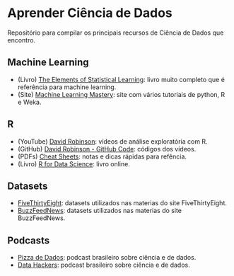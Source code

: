 # Aprender Ciência de Dados

Repositório para compilar os principais recursos de Ciência de Dados que encontro.

## Machine Learning

* (Livro) [The Elements of Statistical Learning](https://web.stanford.edu/~hastie/ElemStatLearn/): livro muito completo que é referência para machine learning.
* (Site) [Machine Learning Mastery](https://machinelearningmastery.com/start-here): site com vários tutoriais de python, R e Weka.

## R

* (YouTube) [David Robinson](https://www.youtube.com/user/safe4democracy/videos): vídeos de análise exploratória com R. 
* (GitHub) [David Robinson - GitHub Code](https://github.com/dgrtwo/data-screencasts): códigos dos vídeos. 
* (PDFs) [Cheat Sheets](https://github.com/jhklarcher/ressources/tree/master/cheat_sheets/R): notas e dicas rápidas para refência.
* (Livro) [R for Data Science](https://r4ds.had.co.nz/): livro online.

## Datasets

* [FiveThirtyEight](https://github.com/fivethirtyeight/data): datasets utilizados nas materias do site FiveThirtyEight.
* [BuzzFeedNews](https://github.com/BuzzFeedNews/everything): datasets utilizados nas materias do site BuzzFeedNews.

## Podcasts
* [Pizza de Dados](https://pizzadedados.com/): podcast brasileiro sobre ciência e de dados.
* [Data Hackers](https://datahackers.com.br/): podcast brasileiro sobre ciência e de dados.
